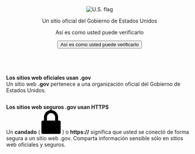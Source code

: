 
<section
  class="usa-banner"
  aria-label="Un sitio oficial del Gobierno de Estados Unidos"
>
  <div class="usa-accordion">
    <header class="usa-banner__header">
      <div class="usa-banner__inner">
        <div class="grid-col-auto">
          <img
            class="usa-banner__header-flag"
            src="/assets/img/us_flag_small.png"
            alt="U.S. flag"
          />
        </div>
        <div class="grid-col-fill tablet:grid-col-auto">
          <p class="usa-banner__header-text">
            Un sitio oficial del Gobierno de Estados Unidos
          </p>
          <p class="usa-banner__header-action" aria-hidden="true">
            Así es como usted puede verificarlo
          </p>
        </div>
        <button
          class="usa-accordion__button usa-banner__button"
          aria-expanded="false"
          aria-controls="gov-banner-spanish-lang-es"
        >
          <span class="usa-banner__button-text"
            >Así es como usted puede verificarlo</span
          >
        </button>
      </div>
    </header>
    <div
      class="usa-banner__content usa-accordion__content"
      id="gov-banner-spanish-lang-es"
    >
      <div class="grid-row grid-gap-lg">
        <div class="usa-banner__guidance tablet:grid-col-6">
          <img
            class="usa-banner__icon usa-media-block__img"
            src="/assets/img/icon-dot-gov.svg"
            role="img"
            alt=""
            aria-hidden="true"
          />
          <div class="usa-media-block__body">
            <p>
              <strong>Los sitios web oficiales usan .gov</strong><br />Un sitio
              web <strong>.gov</strong> pertenece a una organización oficial del
              Gobierno de Estados Unidos.
            </p>
          </div>
        </div>
        <div class="usa-banner__guidance tablet:grid-col-6">
          <img
            class="usa-banner__icon usa-media-block__img"
            src="/assets/img/icon-https.svg"
            role="img"
            alt=""
            aria-hidden="true"
          />
          <div class="usa-media-block__body">
            <p>
              <strong>Los sitios web seguros .gov usan HTTPS</strong><br />Un
              <strong>candado</strong> (
              <span class="icon-lock"
                ><svg
                  xmlns="http://www.w3.org/2000/svg"
                  width="52"
                  height="64"
                  viewBox="0 0 52 64"
                  class="usa-banner__lock-image"
                  role="img"
                  aria-labelledby="banner-lock-title-spanish banner-lock-description-spanish"
                  focusable="false"
                >
                  <title id="banner-lock-title-spanish">Lock</title>
                  <desc id="banner-lock-description-spanish">A locked padlock</desc>
                  <path
                    fill="#000000"
                    fill-rule="evenodd"
                    d="M26 0c10.493 0 19 8.507 19 19v9h3a4 4 0 0 1 4 4v28a4 4 0 0 1-4 4H4a4 4 0 0 1-4-4V32a4 4 0 0 1 4-4h3v-9C7 8.507 15.507 0 26 0zm0 8c-5.979 0-10.843 4.77-10.996 10.712L15 19v9h22v-9c0-6.075-4.925-11-11-11z"
                  />
                </svg> </span
              >) o <strong>https://</strong> significa que usted se conectó de
              forma segura a un sitio web .gov. Comparta información sensible
              sólo en sitios web oficiales y seguros.
            </p>
          </div>
        </div>
      </div>
    </div>
  </div>
</section>